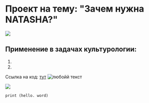 # Проект на тему: "Зачем нужна NATASHA?"
![](https://www.meme-arsenal.com/memes/1e9fba4eb538ab18e0e17cdf346eac91.jpg)
## Применение в задачах культурологии:
1.
2. 












Ссылка на код: [тут](https://colab.research.google.com/drive/1cqe9oYAeesSSOySl60f-BCZRjBSeQR3D?usp=sharing)
![любойй текст](https://sun6-22.userapi.com/impg/JPloPd3oiGgGPN2uplqY8N4ryhL7OWERtizVPA/tKVSobY64MY.jpg?size=864x1080&quality=96&sign=e87b3fada6f47c74d9de8a84e13bb675&c_uniq_tag=LXPoEQ7qsHQM8abl54puM68D7fQ_WLnJNVbawfB2eHo&type=album) 

![](https://www.meme-arsenal.com/memes/1e9fba4eb538ab18e0e17cdf346eac91.jpg)
```
print (hello. word)
```
